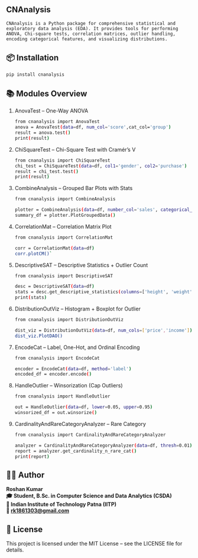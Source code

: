 ## CNAnalysis
    CNAnalysis is a Python package for comprehensive statistical and exploratory data analysis (EDA). It provides tools for performing ANOVA, Chi-square tests, correlation matrices, outlier handling, encoding categorical features, and visualizing distributions.

## 📦 Installation
```bash
pip install cnanalysis
```
## 📚 Modules Overview
1. AnovaTest – One-Way ANOVA
    ```bash
    from cnanalysis import AnovaTest
    anova = AnovaTest(data=df, num_col='score',cat_col='group')
    result = anova.test()
    print(result)
    ```
2. ChiSquareTest – Chi-Square Test with Cramér’s V
    ```bash
    from cnanalysis import ChiSquareTest
    chi_test = ChiSquareTest(data=df, col1='gender', col2='purchase')
    result = chi_test.test()
    print(result)
    ```
3. CombineAnalysis – Grouped Bar Plots with Stats
    ```bash
    from cnanalysis import CombineAnalysis

    plotter = CombineAnalysis(data=df, number_col='sales', categorical_col='region')
    summary_df = plotter.PlotGroupedData()
    ```
4. CorrelationMat – Correlation Matrix Plot
    ```bash
    from cnanalysis import CorrelationMat

    corr = CorrelationMat(data=df)
    corr.plotCM()`
    ```
5. DescriptiveSAT – Descriptive Statistics + Outlier Count
    ```bash
    from cnanalysis import DescriptiveSAT

    desc = DescriptiveSAT(data=df)
    stats = desc.get_descriptive_statistics(columns=['height', 'weight'])
    print(stats)
    ```
6. DistributionOutViz – Histogram + Boxplot for Outlier 
    ```bash
    from cnanalysis import DistributionOutViz

    dist_viz = DistributionOutViz(data=df, num_cols=['price','income'])
    dist_viz.PlotDAO()

    ```
7. EncodeCat – Label, One-Hot, and Ordinal Encoding
    ```bash
    from cnanalysis import EncodeCat

    encoder = EncodeCat(data=df, method='label')
    encoded_df = encoder.encode()

    ```
8. HandleOutlier – Winsorization (Cap Outliers)
    ```bash
    from cnanalysis import HandleOutlier

    out = HandleOutlier(data=df, lower=0.05, upper=0.95)
    winsorized_df = out.winsorize()

    ```
9. CardinalityAndRareCategoryAnalyzer – Rare Category 
    ```bash
    from cnanalysis import CardinalityAndRareCategoryAnalyzer

    analyzer = CardinalityAndRareCategoryAnalyzer(data=df, thresh=0.01)
    report = analyzer.get_cardinality_n_rare_cat()
    print(report)

    ```

## 🧑‍💻 Author
**Roshan Kumar**<br>
**🎓 Student, B.Sc. in Computer Science and Data Analytics (CSDA)**<br>
**🏫 Indian Institute of Technology Patna (IITP)**<br>
**📧 rk1861303@gmail.com**

## 📝 License
This project is licensed under the MIT License – see the LICENSE file for details.
